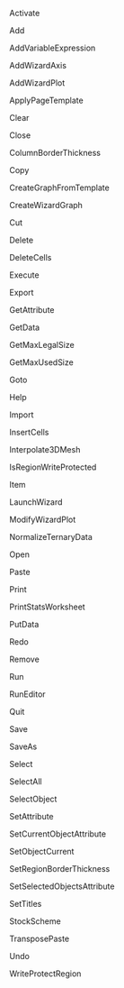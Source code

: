 <!-- ---
!-- Timestamp: 2025-03-14 23:00:43
!-- Author: ywatanabe
!-- File: /home/ywatanabe/proj/SigMacro/PySigMacro/list_methods.md
!-- --- -->

Activate 

Add 

AddVariableExpression 

AddWizardAxis 

AddWizardPlot 

ApplyPageTemplate 

Clear 

Close 

ColumnBorderThickness 

Copy 

CreateGraphFromTemplate 

CreateWizardGraph 

Cut 

Delete 

DeleteCells 

Execute 

Export 

GetAttribute 

GetData 

GetMaxLegalSize 

GetMaxUsedSize 

Goto 

Help 

Import 

InsertCells 

Interpolate3DMesh 

IsRegionWriteProtected 

Item 

LaunchWizard 

ModifyWizardPlot 

NormalizeTernaryData 

Open 

Paste 

Print 

PrintStatsWorksheet 

PutData 

Redo 

Remove 

Run 

RunEditor 

Quit 

Save 

SaveAs 

Select 

SelectAll 

SelectObject 

SetAttribute 

SetCurrentObjectAttribute 

SetObjectCurrent 

SetRegionBorderThickness 

SetSelectedObjectsAttribute 

SetTitles 

StockScheme 

TransposePaste 

Undo 

WriteProtectRegion 

<!-- EOF -->

<!-- EOF -->